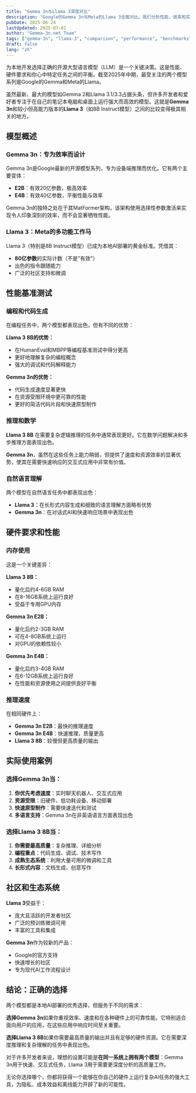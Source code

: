 ```yaml
---
title: "Gemma 3n与Llama 3深度对比"
description: "Google的Gemma 3n与Meta的Llama 3全面对比。我们分析性能、效率和实际应用，帮助你选择合适的模型。"
pubDate: 2025-06-24
lastUpdated: 2025-07-01
author: "Gemma-3n.net Team"
tags: ["gemma-3n", "llama-3", "comparison", "performance", "benchmarks"]
draft: false
lang: "zh"
---
```


为本地开发选择正确的开源大型语言模型（LLM）是一个关键决策。这是性能、硬件要求和你心中特定任务之间的平衡。截至2025年中期，最受关注的两个模型系列是Google的Gemma和Meta的Llama。

虽然最新、最大的模型如Gemma 2和Llama 3.1/3.3占据头条，但许多开发者和爱好者专注于在自己的笔记本电脑和桌面上运行强大而高效的模型。这就是**Gemma 3n**和较小但高能力版本的**Llama 3**（如8B Instruct模型）之间的比较变得极其相关的地方。

## 模型概述

### Gemma 3n：专为效率而设计

Gemma 3n是Google最新的开源模型系列，专为设备端推理而优化。它有两个主要变体：
- **E2B**：有效20亿参数，极高效率
- **E4B**：有效40亿参数，平衡性能与效率

Gemma 3n的独特之处在于其MatFormer架构，该架构使用选择性参数激活来实现令人印象深刻的效率，而不会显著牺牲性能。

### Llama 3：Meta的多功能工作马

Llama 3（特别是8B Instruct模型）已成为本地AI部署的黄金标准。凭借其：
- **80亿参数**的实际计数（不是"有效"）
- 出色的指令跟随能力
- 广泛的社区支持和微调

## 性能基准测试

### 编程和代码生成

在编程任务中，两个模型都表现出色，但有不同的优势：

**Llama 3 8B的优势：**
- 在HumanEval和MBPP等编程基准测试中得分更高
- 更好地理解复杂的编程概念
- 强大的调试和代码解释能力

**Gemma 3n的优势：**
- 代码生成速度显著更快
- 在资源受限环境中更可靠的性能
- 更好的简洁代码片段和快速原型制作

### 推理和数学

**Llama 3 8B** 在需要复杂逻辑推理的任务中通常表现更好。它在数学问题解决和多步推理方面表现出色。

**Gemma 3n**，虽然在这些任务上能力稍弱，但提供了速度和资源效率的显著优势，使其在需要快速响应的交互式应用中非常有价值。

### 自然语言理解

两个模型在自然语言任务中都表现出色：

- **Llama 3**：在长形式内容生成和细致的语言理解方面略有优势
- **Gemma 3n**：在对话式AI和快速响应场景中表现出色

## 硬件要求和性能

### 内存使用

这是一个关键差异：

**Llama 3 8B：**
- 量化后约4-6GB RAM
- 在8-16GB系统上运行良好
- 受益于专用GPU内存

**Gemma 3n E2B：**
- 量化后约2-3GB RAM
- 可在4-8GB系统上运行
- 对GPU的依赖性较小

**Gemma 3n E4B：**
- 量化后约3-4GB RAM
- 在6-12GB系统上运行良好
- 在性能和资源使用之间提供良好平衡

### 推理速度

在相同硬件上：
- **Gemma 3n E2B**：最快的推理速度
- **Gemma 3n E4B**：快速推理，质量更高
- **Llama 3 8B**：较慢但更高质量的输出

## 实际使用案例

### 选择Gemma 3n当：

1. **你优先考虑速度**：实时聊天机器人、交互式应用
2. **资源受限**：旧硬件、低功耗设备、移动部署
3. **快速原型制作**：需要快速迭代和测试
4. **多语言支持**：Gemma 3n在非英语语言方面表现出色

### 选择Llama 3 8B当：

1. **你需要最高质量**：复杂推理、详细分析
2. **编程重点**：代码生成、调试、技术写作
3. **成熟生态系统**：利用大量可用的微调和工具
4. **长形式内容**：文档生成、创意写作

## 社区和生态系统

**Llama 3**受益于：
- 庞大且活跃的开发者社区
- 广泛的预训练微调可用
- 丰富的工具和集成

**Gemma 3n**作为较新的产品：
- Google的官方支持
- 快速增长的社区
- 专为现代AI工作流程设计

## 结论：正确的选择

两个模型都是本地AI部署的优秀选择，但服务于不同的需求：

**选择Gemma 3n**如果你重视效率、速度和在各种硬件上的可靠性能。它特别适合面向用户的应用，在这些应用中响应时间至关重要。

**选择Llama 3 8B**如果你需要最高质量的输出并且有足够的硬件资源。它在需要深度推理和复杂理解的任务中表现出色。

对于许多开发者来说，理想的设置可能是**在同一系统上拥有两个模型**：Gemma 3n用于快速、交互式任务，Llama 3用于需要更深度分析的高质量工作。

无论你选择哪个，你都将获得一个能够在你自己的硬件上运行复杂AI任务的强大工具，为隐私、成本效益和离线能力开辟了新的可能性。 